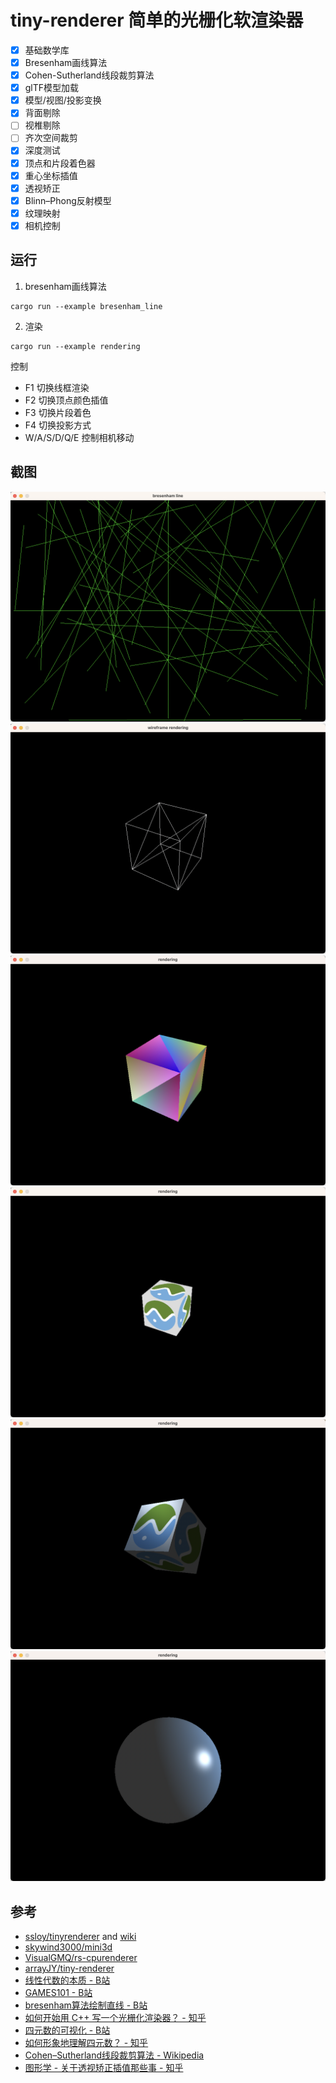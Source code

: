 # tiny-renderer 简单的光栅化软渲染器
- [x] 基础数学库
- [x] Bresenham画线算法
- [x] Cohen-Sutherland线段裁剪算法
- [x] glTF模型加载
- [x] 模型/视图/投影变换
- [x] 背面剔除
- [ ] 视椎剔除
- [ ] 齐次空间裁剪
- [x] 深度测试
- [x] 顶点和片段着色器
- [x] 重心坐标插值
- [x] 透视矫正
- [x] Blinn–Phong反射模型
- [x] 纹理映射
- [x] 相机控制

## 运行
1. bresenham画线算法
```
cargo run --example bresenham_line
```
2. 渲染
```
cargo run --example rendering
```

控制
- F1 切换线框渲染
- F2 切换顶点颜色插值
- F3 切换片段着色
- F4 切换投影方式
- W/A/S/D/Q/E 控制相机移动

## 截图
![bresenham_line](./screenshots/bresenham_line.png)
![wireframe_rendering](./screenshots/wireframe_rendering.png)
![vertex_color_interpolation](./screenshots/vertex_color_interpolation.png)
![texture_mapping](./screenshots/texture_mapping.png)
![blinn_phong_texture](./screenshots/blinn_phong_texture.png)
![blinn_phong_color](./screenshots/blinn_phong_color.png)

## 参考
- [ssloy/tinyrenderer](https://github.com/ssloy/tinyrenderer) and [wiki](https://github.com/ssloy/tinyrenderer/wiki)
- [skywind3000/mini3d](https://github.com/skywind3000/mini3d)
- [VisualGMQ/rs-cpurenderer](https://github.com/VisualGMQ/rs-cpurenderer)
- [arrayJY/tiny-renderer](https://github.com/arrayJY/tiny-renderer)
- [线性代数的本质 - B站](https://www.bilibili.com/video/BV1ys411472E)
- [GAMES101 - B站](https://www.bilibili.com/video/BV1X7411F744/)
- [bresenham算法绘制直线 - B站](https://www.bilibili.com/video/BV1364y1d7Lo)
- [如何开始用 C++ 写一个光栅化渲染器？ - 知乎](https://www.zhihu.com/question/24786878)
- [四元数的可视化 - B站](https://www.bilibili.com/video/BV1SW411y7W1)
- [如何形象地理解四元数？ - 知乎](https://www.zhihu.com/question/23005815)
- [Cohen–Sutherland线段裁剪算法 - Wikipedia](https://en.wikipedia.org/wiki/Cohen%E2%80%93Sutherland_algorithm)
- [图形学 - 关于透视矫正插值那些事 - 知乎](https://zhuanlan.zhihu.com/p/403259571)

